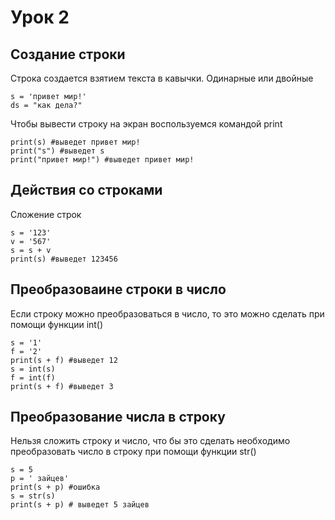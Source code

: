 # Урок 2
## Создание строки
Строка создается взятием текста в кавычки. Одинарные или двойные

    s = 'привет мир!'
    ds = "как дела?"

Чтобы вывести строку на экран воспользуемся командой print

    print(s) #выведет привет мир!
    print("s") #выведет s
    print("привет мир!") #выведет привет мир!

## Действия со строками 
Сложение строк

    s = '123'
    v = '567'
    s = s + v
    print(s) #выведет 123456

## Преобразоваине строки в число
Если строку можно преобразоваться в число, то это можно сделать при помощи функции int()

    s = '1'
    f = '2'
    print(s + f) #выведет 12
    s = int(s)
    f = int(f)
    print(s + f) #выведет 3

## Преобразование числа в строку
Нельзя сложить строку и число, что бы это сделать необходимо преобразовать число в строку при помощи функции str()

    s = 5
    p = ' зайцев'
    print(s + p) #ошибка
    s = str(s)
    print(s + p) # выведет 5 зайцев
    